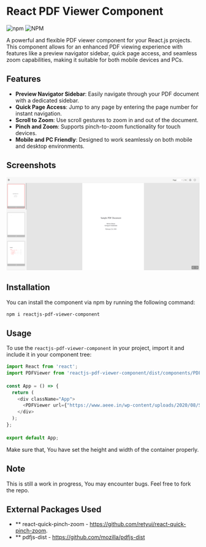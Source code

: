 # React PDF Viewer Component
![npm](https://img.shields.io/npm/v/pdf-viewer-reactjs) ![NPM](https://img.shields.io/npm/l/pdf-viewer-reactjs)

A powerful and flexible PDF viewer component for your React.js projects. This component allows for an enhanced PDF viewing experience with features like a preview navigator sidebar, quick page access, and seamless zoom capabilities, making it suitable for both mobile devices and PCs.

## Features

- **Preview Navigator Sidebar**: Easily navigate through your PDF document with a dedicated sidebar.
- **Quick Page Access**: Jump to any page by entering the page number for instant navigation.
- **Scroll to Zoom**: Use scroll gestures to zoom in and out of the document.
- **Pinch and Zoom**: Supports pinch-to-zoom functionality for touch devices.
- **Mobile and PC Friendly**: Designed to work seamlessly on both mobile and desktop environments.

## Screenshots
![Screenshot 1](images/pdf-viewer.PNG)

## Installation

You can install the component via npm by running the following command:

```bash
npm i reactjs-pdf-viewer-component
```
## Usage

To use the `reactjs-pdf-viewer-component` in your project, import it and include it in your component tree:

```javascript
import React from 'react';
import PDFViewer from 'reactjs-pdf-viewer-component/dist/components/PDFViewer';

const App = () => {
  return (
    <div className="App">
      <PDFViewer url={"https://www.aeee.in/wp-content/uploads/2020/08/Sample-pdf.pdf"}/>
    </div>
  ); 
};

export default App;
```
Make sure that, You have set the height and width of the container properly.

## Note
This is still a work in progress, You may encounter bugs. Feel free to fork the repo.

## External Packages Used
- ** react-quick-pinch-zoom - https://github.com/retyui/react-quick-pinch-zoom.
- ** pdfjs-dist - https://github.com/mozilla/pdfjs-dist

